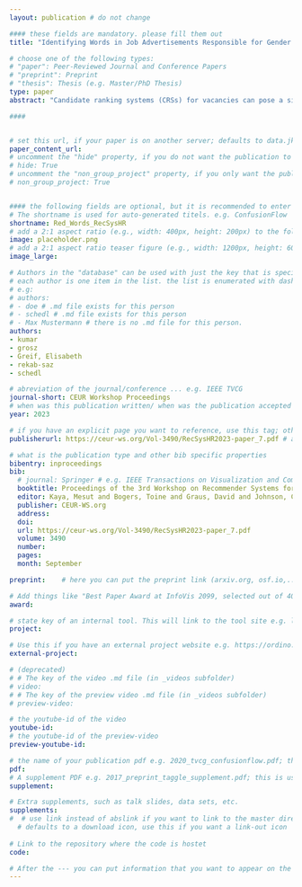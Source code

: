 ```yaml
---
layout: publication # do not change

#### these fields are mandatory. please fill them out
title: "Identifying Words in Job Advertisements Responsible for Gender Bias in Candidate Ranking Systems via Counterfactual Learning" # title of your publication 

# choose one of the following types:
# "paper": Peer-Reviewed Journal and Conference Papers
# "preprint": Preprint
# "thesis": Thesis (e.g. Master/PhD Thesis)
type: paper
abstract: "Candidate ranking systems (CRSs) for vacancies can pose a significant risk in terms of ethical considerations if they are prone to gender bias or even have legal implications if discriminatory behavior is found. In the case of content-based CRSs, which identify suited candidates for a given job opening based on their resumes and the job advert, gender bias in these texts can also lead to discriminatory behavior of the CRS algorithm. We propose an algorithm to automatically identify gendered words in the job advertisement responsible for gender bias in the rankings. The algorithm determines the words with gendered connotations in the rank distribution for a given job advertisement using content-based job-candidate matching based on the actual biography of a candidate and a counterfactual version in which explicit gender-mentioning terms are swapped between male and female. To this end, we employ the neural network explainability method of integrated gradients to compute CRS’s association of the job advertisement words with the gender of candidates, which we call the bias score of words. At the core of our CRS is a cross-encoder architecture. To showcase and validate our approach, we conduct a study investigating the gendered words identified by the proposed algorithm in job advertisements from a private dataset and biographies from the BIOS dataset. We analyze the gendered words along multiple job categories and different linguistic categories. Finally, we statistically and qualitatively compare them with standardized lists manually created by social psychologists to contrast the gender associations CRSs make with human associations." # insert the abstract of your publication between the quotes; you can use html e.g. to make links (<a></a>) or generate bold (<b></b>) etc. text 

####


# set this url, if your paper is on another server; defaults to data.jku-vds-lab.at
paper_content_url: 
# uncomment the "hide" property, if you do not want the publication to be displayed on the website (usually you don't need this)
# hide: True
# uncomment the "non_group_project" property, if you only want the publication to be displayed on your personal page (i.e. publications where you contributed, but does not have anything to do with the Vis Group e.g. Master Thesis,...)
# non_group_project: True


#### the following fields are optional, but it is recommended to enter as much information as possible
# The shortname is used for auto-generated titels. e.g. ConfusionFlow
shortname: Red_Words_RecSysHR
# add a 2:1 aspect ratio (e.g., width: 400px, height: 200px) to the folder /assets/images/papers/ e.g. 2020_tvcg_confusionflow.png
image: placeholder.png
# add a 2:1 aspect ratio teaser figure (e.g., width: 1200px, height: 600px) to the folder /assets/images/papers/ e.g. 2020_tvcg_confusionflow_teaser.png
image_large: 

# Authors in the "database" can be used with just the key that is specified in the corresponding .md file (usually it is the lastname in lower case e.g. doe). Authors that do not have an individual page here should be stated with their full name (e.g. John Doe)
# each author is one item in the list. the list is enumerated with dashes ("-")
# e.g:
# authors:
# - doe # .md file exists for this person
# - schedl # .md file exists for this person
# - Max Mustermann # there is no .md file for this person.
authors:
- kumar
- grosz
- Greif, Elisabeth
- rekab-saz
- schedl

# abreviation of the journal/conference ... e.g. IEEE TVCG
journal-short: CEUR Workshop Proceedings
# when was this publication written/ when was the publication accepted (e.g. 2020)
year: 2023

# if you have an explicit page you want to reference, use this tag; otherwise it will be generated from your doi
publisherurl: https://ceur-ws.org/Vol-3490/RecSysHR2023-paper_7.pdf # add link to publisher page of your publication

# what is the publication type and other bib specific properties
bibentry: inproceedings
bib:
  # journal: Springer # e.g. IEEE Transactions on Visualization and Computer Graphics (to appear)
  booktitle: Proceedings of the 3rd Workshop on Recommender Systems for Human Resources (RecSys in HR 2023) co-located with the 17th ACM Conference on Recommender Systems (RecSys 2023) 
  editor: Kaya, Mesut and Bogers, Toine and Graus, David and Johnson, Chris and Decorte, Jens-Joris
  publisher: CEUR-WS.org
  address: 
  doi:		
  url: https://ceur-ws.org/Vol-3490/RecSysHR2023-paper_7.pdf
  volume: 3490
  number: 
  pages: 
  month: September

preprint:	 # here you can put the preprint link (arxiv.org, osf.io,...) e.g. https://arxiv.org/abs/1910.00969

# Add things like "Best Paper Award at InfoVis 2099, selected out of 4000 submissions"
award:

# state key of an internal tool. This will link to the tool site e.g. lineup (usually not needed)
project: 

# Use this if you have an external project website e.g. https://ordino.caleydoapp.org/
external-project: 

# (deprecated)
# # The key of the video .md file (in _videos subfolder)
# video: 
# # The key of the preview video .md file (in _videos subfolder)
# preview-video:

# the youtube-id of the video
youtube-id:
# the youtube-id of the preview-video
preview-youtube-id: 

# the name of your publication pdf e.g. 2020_tvcg_confusionflow.pdf; this is usually uploaded to the caleydo aws server
pdf: 
# A supplement PDF e.g. 2017_preprint_taggle_supplement.pdf; this is usually uploaded to the caleydo aws server
supplement: 

# Extra supplements, such as talk slides, data sets, etc.
supplements:
#  # use link instead of abslink if you want to link to the master directory
  # defaults to a download icon, use this if you want a link-out icon
  
# Link to the repository where the code is hostet
code: 

# After the --- you can put information that you want to appear on the website using markdown formatting or HTML. A good example are acknowledgements, extra references, an erratum, etc.
---
```

